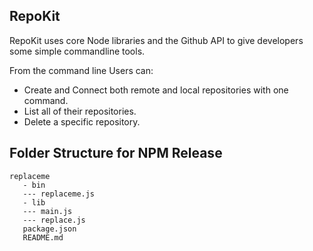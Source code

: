 ## RepoKit

RepoKit uses core Node libraries and the Github API to give developers some simple commandline tools.

From the command line Users can:
  - Create and Connect both remote and local repositories with one command.
  - List all of their repositories.
  - Delete a specific repository.

## Folder Structure for NPM Release

    replaceme
       - bin
       --- replaceme.js
       - lib
       --- main.js
       --- replace.js
       package.json
       README.md